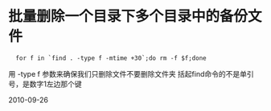 # 批量删除一个目录下多个目录中的备份文件



      for f in `find . -type f -mtime +30`;do rm -f $f;done

用 -type f 参数来确保我们只删除文件不要删除文件夹
括起find命令的不是单引号，是数字1左边那个键


2010-09-26
